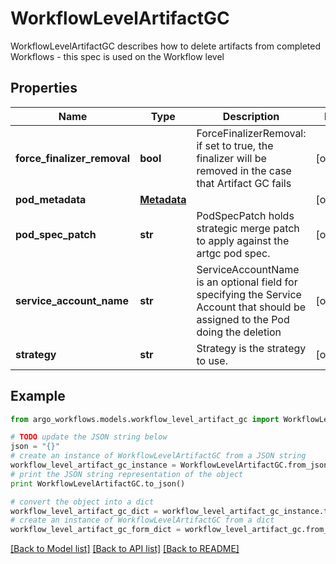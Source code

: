 # WorkflowLevelArtifactGC

WorkflowLevelArtifactGC describes how to delete artifacts from completed Workflows - this spec is used on the Workflow level

## Properties

Name | Type | Description | Notes
------------ | ------------- | ------------- | -------------
**force_finalizer_removal** | **bool** | ForceFinalizerRemoval: if set to true, the finalizer will be removed in the case that Artifact GC fails | [optional] 
**pod_metadata** | [**Metadata**](Metadata.md) |  | [optional] 
**pod_spec_patch** | **str** | PodSpecPatch holds strategic merge patch to apply against the artgc pod spec. | [optional] 
**service_account_name** | **str** | ServiceAccountName is an optional field for specifying the Service Account that should be assigned to the Pod doing the deletion | [optional] 
**strategy** | **str** | Strategy is the strategy to use. | [optional] 

## Example

```python
from argo_workflows.models.workflow_level_artifact_gc import WorkflowLevelArtifactGC

# TODO update the JSON string below
json = "{}"
# create an instance of WorkflowLevelArtifactGC from a JSON string
workflow_level_artifact_gc_instance = WorkflowLevelArtifactGC.from_json(json)
# print the JSON string representation of the object
print WorkflowLevelArtifactGC.to_json()

# convert the object into a dict
workflow_level_artifact_gc_dict = workflow_level_artifact_gc_instance.to_dict()
# create an instance of WorkflowLevelArtifactGC from a dict
workflow_level_artifact_gc_form_dict = workflow_level_artifact_gc.from_dict(workflow_level_artifact_gc_dict)
```
[[Back to Model list]](../README.md#documentation-for-models) [[Back to API list]](../README.md#documentation-for-api-endpoints) [[Back to README]](../README.md)


